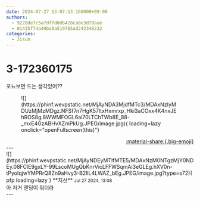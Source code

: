 ```yaml
---
date: 2024-07-27 13:07:13.168000+09:00
authors:
  - 9228de7c5a7dffd0db428ca8e3d78aae
  - 01435f74a49ba8a519705ad242348232
categories:
  - Jisun
---
```


# 3-172360175

<div class="post-container" markdown="1">
<div class="content-container md-sidebar__scrollwrap" markdown="1">

포뇨보면 드는 생각있어??
<figure markdown="1">
![](https://phinf.wevpstatic.net/MjAyNDA3MjdfMTc3/MDAxNzIyMDUzMjMzMDgz.NFSf7n7HgK57ltxHxmrxp_Hki3aCOxx4K4nxJEhROS8g.8WWMFOGL6ai70LTChTWb8E_88-_mxE4GzABHvXZmPkUg.JPEG/image.jpg){ loading=lazy onclick="openFullscreen(this)"}
</figure>


</div>
</div>

<div style="text-align: right;" markdown="1">
<a href="https://weverse.io/fromis9/fanpost/3-172360175" style="text-align: right;">:material-share:{.big-emoji}</a>
</div>
---

<div class="comments-container md-sidebar__scrollwrap" markdown="1">
<div class="comment" markdown="1">
<div class='id-container' markdown="1">
![](https://phinf.wevpstatic.net/MjAyNDEyMTlfMTE5/MDAxNzM0NTgzMjY0NDEy.08FClE9gxLY-99LscoMUgQbKnrVicLFFWSqmAi3eGLEg.hXV0n-tPyoIqjwYMPRrQ8Zn9aHvy3-B2llL4LWAZ_bEg.JPEG/image.jpg?type=s72){ pfp loading=lazy }
**<span class="artist">지선</span>** <small>Jul 27 2024, 13:08</small><br>
</div>
<div class='comment-body' markdown="1">
아 저거 엔딩이 뭐더라
</div>
</div>
</div>
---
